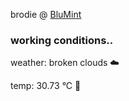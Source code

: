 brodie @ [BluMint](https://www.linkedin.com/company/blumint-io/)

<!--weather_start-->
### working conditions..

weather: broken clouds ☁️

temp: 30.73 °C 🥶

<!--weather_end-->
